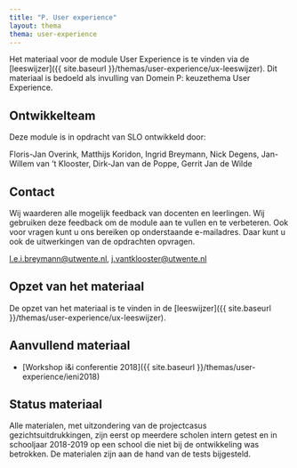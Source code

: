 ```yaml
---
title: "P. User experience"
layout: thema
thema: user-experience
---
```


Het materiaal voor de module User Experience is te vinden via de [leeswijzer]({{ site.baseurl }}/themas/user-experience/ux-leeswijzer).
Dit materiaal is bedoeld als invulling van Domein P: keuzethema User Experience.

## Ontwikkelteam

Deze module is in opdracht van SLO ontwikkeld door:

Floris-Jan Overink, Matthijs Koridon, Ingrid Breymann, Nick Degens,
Jan-Willem van ’t Klooster, Dirk-Jan van de Poppe, Gerrit Jan de Wilde

## Contact

Wij waarderen alle mogelijk feedback van docenten en leerlingen.
Wij gebruiken deze feedback om de module aan te vullen en te verbeteren.
Ook voor vragen kunt u ons bereiken op onderstaande e-mailadres.
Daar kunt u ook de uitwerkingen van de opdrachten opvragen.

l.e.i.breymann@utwente.nl, j.vantklooster@utwente.nl

## Opzet van het materiaal

De opzet van het materiaal is te vinden in de [leeswijzer]({{ site.baseurl }}/themas/user-experience/ux-leeswijzer).

## Aanvullend materiaal

* [Workshop i&i conferentie 2018]({{ site.baseurl }}/themas/user-experience/ieni2018)

## Status materiaal

Alle materialen, met uitzondering van de projectcasus gezichtsuitdrukkingen, zijn eerst op meerdere scholen intern getest en in schooljaar 2018-2019 op een school die niet bij de ontwikkeling was betrokken. De materialen zijn aan de hand van de tests bijgesteld.
